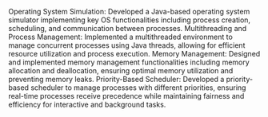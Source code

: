 Operating System Simulation: Developed a Java-based operating system simulator implementing key OS functionalities 
including process creation, scheduling, and communication between processes.
Multithreading and Process Management: Implemented a multithreaded environment to manage concurrent processes using Java threads, 
allowing for efficient resource utilization and process execution.
Memory Management: Designed and implemented memory management functionalities including memory allocation and deallocation, 
ensuring optimal memory utilization and preventing memory leaks.
Priority-Based Scheduler: Developed a priority-based scheduler to manage processes with different priorities, 
ensuring real-time processes receive precedence while maintaining fairness and efficiency for interactive and background tasks.

